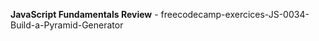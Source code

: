 <strong>JavaScript Fundamentals Review</strong> - freecodecamp-exercices-JS-0034-Build-a-Pyramid-Generator
